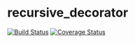 # recursive_decorator
[![Build Status](https://travis-ci.org/ronen-y/recursive_decorator.svg?branch=master)](https://travis-ci.org/ronen-y/recursive_decorator)
[![Coverage Status](https://coveralls.io/repos/github/ronen-y/recursive_decorator/badge.svg?branch=master)](https://coveralls.io/github/ronen-y/recursive_decorator?branch=master)
